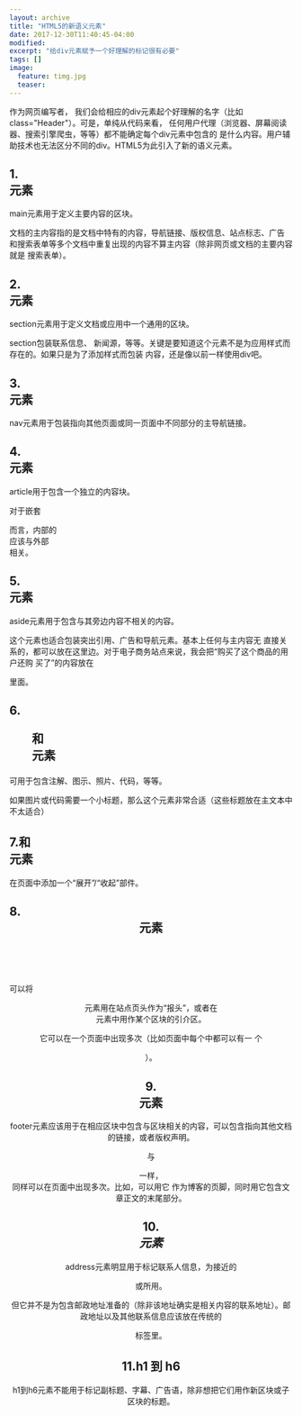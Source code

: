 ```yaml
---
layout: archive
title: "HTML5的新语义元素"
date: 2017-12-30T11:40:45-04:00
modified:
excerpt: "给div元素赋予一个好理解的标记很有必要"
tags: []
image: 
  feature: timg.jpg
  teaser:
---
```


 

作为网页编写者， 我们会给相应的div元素起个好理解的名字（比如class="Header"）。可是，单纯从代码来看， 任何用户代理（浏览器、屏幕阅读器、搜索引擎爬虫，等等）都不能确定每个div元素中包含的 是什么内容。用户辅助技术也无法区分不同的div。HTML5为此引入了新的语义元素。

## 1.<main>元素 

main元素用于定义主要内容的区块。

文档的主内容指的是文档中特有的内容，导航链接、版权信息、站点标志、广告 和搜索表单等多个文档中重复出现的内容不算主内容（除非网页或文档的主要内容就是 搜索表单）。

## 2.<section>元素 

section元素用于定义文档或应用中一个通用的区块。

section包装联系信息、 新闻源，等等。关键是要知道这个元素不是为应用样式而存在的。如果只是为了添加样式而包装 内容，还是像以前一样使用div吧。 

## 3.<nav>元素 

nav元素用于包装指向其他页面或同一页面中不同部分的主导航链接。

## 4.<article>元素 

article用于包含一个独立的内容块。

对于嵌套<article>而言，内部的<article>应该与外部<article>相关。

## 5.<aside>元素 

aside元素用于包含与其旁边内容不相关的内容。

这个元素也适合包装突出引用、广告和导航元素。基本上任何与主内容无 直接关系的，都可以放在这里边。对于电子商务站点来说，我会把“购买了这个商品的用户还购 买了”的内容放在<aside>里面。 

## 6.<figure>和<figcaption>元素 

可用于包含注解、图示、照片、代码，等等。

如果图片或代码需要一个小标题，那么这个元素非常合适（这些标题放在主文本中不太适合）

## 7.<detail>和<summary>元素 

在页面中添加一个“展开”/“收起”部件。

## 8.<header>元素 

可以将<header>元素用在站点页头作为“报头”，或者在<article>元素中用作某个区块的引介区。

它可以在一个页面中出现多次（比如页面中每个<sectioin>中都可以有一 个<header>）。

## 9.<footer>元素 

footer元素应该用于在相应区块中包含与区块相关的内容，可以包含指向其他文档的链接，或者版权声明。

与<header>一样，<footer>同样可以在页面中出现多次。比如，可以用它 作为博客的页脚，同时用它包含文章正文的末尾部分。

## 10.<address>元素 

address元素明显用于标记联系人信息，为接近的<article>或<body>所用。

但它并不是为包含邮政地址准备的（除非该地址确实是相关内容的联系地址）。邮政地址以及其他联系信息应该放在传统的<p>标签里。 

## 11.h1 到 h6 

h1到h6元素不能用于标记副标题、字幕、广告语，除非想把它们用作新区块或子区块的标题。


<div class="tiles">

</div><!-- /.tiles 把所有categories 有 SDG 的列出来-->